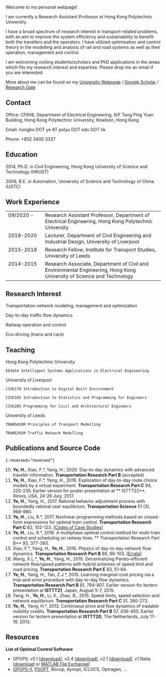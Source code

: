 
Welcome to my personal webpage!

I am currently a Research Assistant Professor at Hong Kong Polytechnic University.

I have a broad spectrum of research interest in transport-related problems, with an aim to improve the system efficiency and sustainability to benefit both the travellers and the operators.  I have utilized optimisation and control theory in the modelling and analysis of rail and road systems as well as their operation, management and control.

I am welcoming visiting students/scholars and PhD applications in the areas which fits my research interest and expertise. Please drop me an email if you are interested.

More about me can be found on my [University Webpage](http://www.ee.polyu.edu.hk) / [Google Scholar](https://scholar.google.com/citations?user=6LrbJcYAAAAJ) / [Research Gate](https://www.researchgate.net/profile/Hongbo_Ye)

## Contact

Office: CF606, Department of Electrical Engineering, 6/F Tang Ping Yuan Building, Hong Kong Polytechnic University, Kowloon, Hong Kong

Email: hongbo DOT ye AT polyu DOT edu DOT hk

Phone: +852 3400 3337

    
## Education

2014, Ph.D. in Civil Engineering, Hong Kong University of Science and Technology (HKUST)

2009, B.E. in Automation, University of Science and Technology of China (USTC)

## Work Experience

<table style="width:100%; border: 0">
  <colgroup>
    <col style="width: 120px" border="0">
    <col>
  </colgroup>
    
  <tr valign="top">
    <td> 09/2020 - </td>
    <td> Research Assistant Professor, Department of Electrical Engineering, Hong Kong Polytechnic University </td>
  </tr>
  <tr valign="top">
    <td> 2018-2020 </td>
    <td> Lecturer, Department of Civil Engineering and Industrial Design, University of Liverpool </td>
  </tr>
  <tr valign="top">
    <td> 2015-2018 </td>
    <td> Research Fellow, Institute for Transport Studies, University of Leeds </td>
  </tr>
  <tr valign="top">
    <td> 2014-2015 </td>
    <td> Research Associate, Department of Civil and Environmental Engineering, Hong Kong University of Science and Technology </td>
  </tr>
</table>

## Research Interest

Transportation network modeling, management and optimization

Day-to-day traffic flow dynamics

Railway operation and control

Eco-driving (trains and cars)

## Teaching

Hong Kong Polytechnic University

    EE4014 Intelligent Systems Applications in Electrical Engineering

University of Liverpool
    
    CIVE170 Introduction to Digital Built Environment
    
    CIVE185 Introduction to Statistics and Programming for Engineers
    
    CIVE285 Programming for Civil and Architectural Engineers

University of Leeds
    
    TRAN5020M Principles of Transport Modelling
    
    TRAN5291M Traffic Network Modelling

## Publications and Source Code

{: reversed="reversed"}

10. **Ye, H.**, Xiao, F.\*, Yang, H., 2020. Day-to-day dynamics with advanced traveler information. **Transportation Research Part B** (accepted)
9. **Ye, H.**, Xiao, F.\*, Yang, H., 2018. Exploration of day-to-day route choice models by a virtual experiment. **Transportation Research Part C** 94, 220-235. Earlier version for poster presentation at ** ISTTT22**, Illinois, USA, 24-26 July, 2017.
8. **Ye, H.**, Yang, H., 2017. Rational behavior adjustment process with boundedly rational user equilibrium. **Transportation Science** 51 (3), 968-980. 
7. **Ye, H.**, Liu, R.\*, 2017. Nonlinear programming methods based on closed-form expressions for optimal train control. **Transportation Research Part C** 82, 102-123. [[Codes of Case Studies](docs/2017YL_codes.zip)]
6. **Ye, H.**, Liu, R.\*, 2016. A multiphase optimal control method for multi-train control and scheduling on railway lines. ** Transportation Research Part B** 93, 377-393.
5. Xiao, F.\*, Yang, H., **Ye, H.**, 2016. Physics of day-to-day network flow dynamics. **Transportation Research Part B** 86, 86-103. [[Errata](docs/2016XYY_Errata.pdf)]
4. Wang, X.L.\*, **Ye, H.**, Yang, H., 2015. Decentralizing Pareto-efficient network flow/speed patterns with hybrid schemes of speed limit and road pricing. **Transportation Research Part E** 83, 51-64.
3. **Ye, H.**, Yang, H., Tan, Z.J.\*, 2015. Learning marginal-cost pricing via a trial-and-error procedure with day-to-day flow dynamics. **Transportation Research Part B** 81, 794-807. Earlier version for lectern presentation at **ISTTT21**, Japan, August 5-7, 2015.
2. Yang, H., **Ye, H.**, Li, X., Zhao, B., 2015. Speed limits, speed selection and network equilibrium. **Transportation Research Part C** 51, 260-273.
1. <strong>Ye, H.</strong>, Yang, H.\*, 2013. Continuous price and flow dynamics of tradable mobility credits. **Transportation Research Part B** 57, 436-450. Earlier version for lectern presentation at **ISTTT20**, The Netherlands, July 17-19, 2013.


## Resources

**List of Optimal Control Software**
- GPOPS: v5.1 [[download](docs/GPOPS/gpops51.zip)], v2.4 [[download](docs/GPOPS/gpops24.zip)], v2.1 [[download](docs/GPOPS/gpops21.tgz)], v1.1beta [[download](docs/GPOPS/gpops1-1beta.zip) or [MATLAB File Exchange](http://mathworks.com/matlabcentral/fileexchange/21729-gpops)]
- [GPOPS-II](http://www.gpops2.com/), [PSOPT](http://www.psopt.org), Bocop, dynopt, ICLOCS, Optragen, ...
